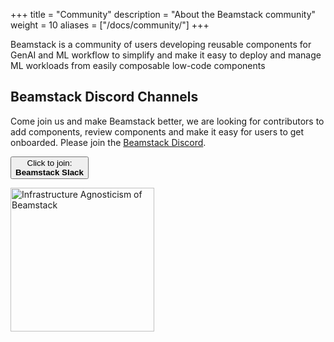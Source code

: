 +++
title =  "Community"
description = "About the Beamstack community"
weight = 10
aliases = ["/docs/community/"]
+++

Beamstack is a community of users developing reusable components for GenAI and ML workflow to simplify and make it easy to deploy and manage ML workloads from easily composable low-code components

## Beamstack Discord Channels
Come join us and make Beamstack better, we are looking for contributors to add components, review components and make it easy for users to get onboarded.
Please join the [Beamstack Discord](https://discord.gg/fYNnNVaEFK).

<a href="https://discord.gg/fYNnNVaEFK">
  <button class="btn btn-primary py-2 px-5 mb-3">Click to join:<br><b>Beamstack Slack</b></button>
</a>

<img src="{{< param prefixURL >}}/docs/about/images/featured-background.png"
  alt="Infrastructure Agnosticism of Beamstack"
  class="mt-3 mb-3"
  width="230">

